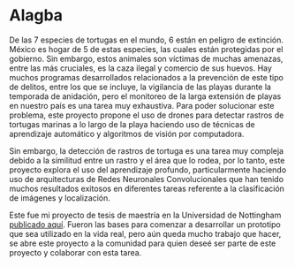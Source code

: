 # Alagba

De las 7 especies de tortugas en el mundo, 6 están en peligro de extinción. México es hogar de 5 de estas especies, las cuales están protegidas por el gobierno. Sin embargo, estos animales son víctimas de muchas amenazas, entre las más cruciales, es la caza ilegal y comercio de sus huevos. Hay muchos programas desarrollados relacionados a la prevención de este tipo de delitos, entre los que se incluye, la vigilancia de las playas durante la temporada de anidación, pero el monitoreo de la larga extensión de playas en nuestro país es una tarea muy exhaustiva. Para poder solucionar este problema, este proyecto propone el uso de drones para detectar rastros de tortugas marinas a lo largo de la playa haciendo uso de técnicas de aprendizaje automático y algoritmos de visión por computadora. 

Sin embargo, la detección de rastros de tortuga es una tarea muy compleja debido a la similitud entre un rastro y el área que lo rodea, por lo tanto, este proyecto explora el uso del aprendizaje profundo, particularmente haciendo uso de arquitecturas de Redes Neuronales Convolucionales que han tenido muchos resultados exitosos en diferentes tareas referente a la clasificación de imágenes y localización.

Este fue mi proyecto de tesis de maestría en la Universidad de Nottingham [publicado aquí](https://www.slideshare.net/RicardoSnchezCastill/automatic-sea-turtle-nest-detection-via-deep-learning). Fueron las bases para comenzar a desarrollar un prototipo que sea utilizado en la vida real, pero aún queda mucho trabajo que hacer, se abre este proyecto a la comunidad para quien deseé ser parte de este proyecto y colaborar con esta tarea.

